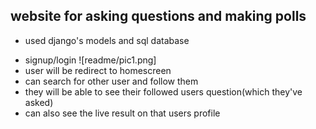## website for asking questions and making polls 
* used django's models and sql database
- signup/login
![readme/pic1.png]
- user will be redirect to homescreen
- can search for other user and follow them 
- they will be able to see their followed users question(which they've asked)
- can also see the live result on that users profile

